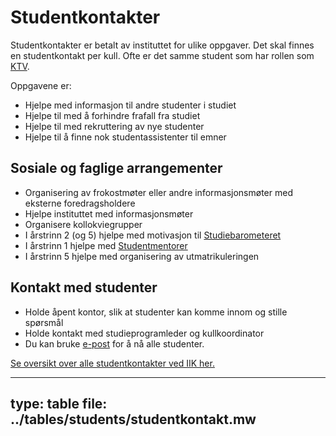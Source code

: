 # Studentkontakter

Studentkontakter er betalt av instituttet for ulike oppgaver. Det skal finnes en studentkontakt per kull.
Ofte er det samme student som har rollen som [KTV](ktv.html).

Oppgavene er:

- Hjelpe med informasjon til andre studenter i studiet
- Hjelpe til med å forhindre frafall fra studiet
- Hjelpe til med rekruttering av nye studenter
- Hjelpe til å finne nok studentassistenter til emner

## Sosiale og faglige arrangementer

* Organisering av frokostmøter eller andre informasjonsmøter med eksterne foredragsholdere
* Hjelpe instituttet med informasjonsmøter
* Organisere kollokviegrupper
* I årstrinn 2 (og 5) hjelpe med motivasjon til [Studiebarometeret](https://studiebarometeret.no)
* I årstrinn 1 hjelpe med [Studentmentorer](../student/studentmentorer.html)
* I årstrinn 5 hjelpe med organisering av utmatrikuleringen

## Kontakt med studenter

* Holde åpent kontor, slik at studenter kan komme innom og stille spørsmål
* Holde kontakt med studieprogramleder og kullkoordinator
* Du kan bruke [e-post](../epostlister.html) for å nå alle studenter.

[Se oversikt over alle studentkontakter ved IIK her.](https://edu.iik.ntnu.no/studenter.html)  


---
type: table
file: ../tables/students/studentkontakt.mw
---
